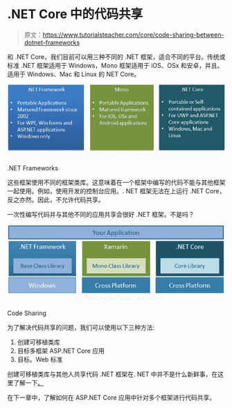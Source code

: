 # .NET Core 中的代码共享 

> 原文：<https://www.tutorialsteacher.com/core/code-sharing-between-dotnet-frameworks>

和 .NET Core，我们目前可以用三种不同的 .NET 框架，适合不同的平台。传统或标准 .NET 框架适用于 Windows，Mono 框架适用于 iOS、OSx 和安卓，并且。适用于 Windows、Mac 和 Linux 的 NET Core。

[![](img/13ccee9c079ec83f361d6afa1858bf32.png)](../../Content/images/core/dotnet-frameworks.png)

.NET Frameworks



这些框架使用不同的框架类库。这意味着在一个框架中编写的代码不能与其他框架一起使用。例如，使用开发的控制台应用。. NET 框架无法在上运行 .NET Core，反之亦然。因此，不允许代码共享。

一次性编写代码并与其他不同的应用共享会很好 .NET 框架。不是吗？

[![](img/f0d63bf9336a06f306b6ab18eb46874e.png)](../../Content/images/core/code-sharing.png)

Code Sharing



为了解决代码共享的问题，我们可以使用以下三种方法:

1.  创建可移植类库
2.  目标多框架 ASP.NET Core 应用
3.  目标。Web 标准

创建可移植类库与其他人共享代码 .NET 框架在. NET 中并不是什么新鲜事，在这里了解一下[。](https://docs.microsoft.com/en-us/dotnet/standard/cross-platform/cross-platform-development-with-the-portable-class-library ".NET Core Code Sharing")

在下一章中，了解如何在 ASP.NET Core 应用中针对多个框架进行代码共享。